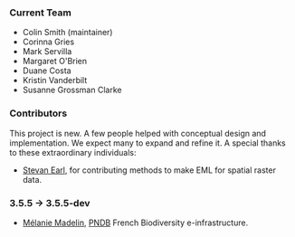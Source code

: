 ### Current Team

* Colin Smith (maintainer)
* Corinna Gries
* Mark Servilla
* Margaret O'Brien
* Duane Costa
* Kristin Vanderbilt
* Susanne Grossman Clarke

### Contributors

This project is new. A few people helped with conceptual design and implementation. We expect many to expand and refine it. A special thanks to these extraordinary individuals:

* [Stevan Earl](https://sustainability.asu.edu/person/stevan-earl/), for contributing methods to make EML for spatial raster data.

### 3.5.5 -> 3.5.5-dev
* [Mélanie Madelin](https://www.patrinat.fr/fr/annuaire/melanie-madelin-7130), [PNDB](https://www.pndb.fr/) French Biodiversity e-infrastructure.